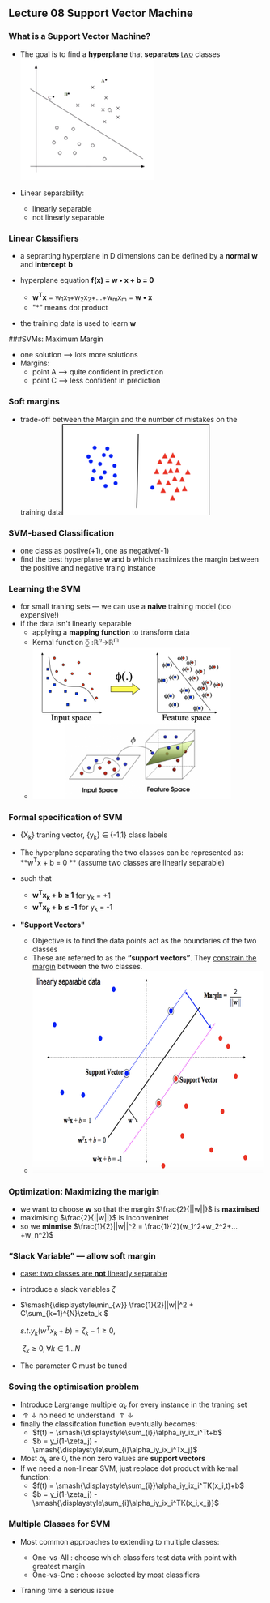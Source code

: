 ## Lecture 08 Support Vector Machine

###  What is a Support Vector Machine?

- The goal is to find a **hyperplane** that **separates** <u>two</u> classes<img src="https://raw.githubusercontent.com/Whihat/PicAssests/master/Screen%20Shot%202019-04-26%20at%204.27.33%20am.png" height="240px"/> 

- Linear separability:
  - linearly separable
  - not linearly separable



### Linear Classifiers

- a seprarting hyperplane in D dimensions can be defined by a **normal** **w** and **intercept** **b**
- hyperplane equation **f(x) =  w • x + b = 0**
  - **w<sup>T</sup>x** = w<sub>1</sub>x<sub>1</sub>+w<sub>2</sub>x<sub>2</sub>+…+w<sub>m</sub>x<sub>m</sub> = **w • x**
  - "*" means dot product

- the training data is used to learn **w**

###SVMs: Maximum Margin

- one solution ——>  lots more solutions
- Margins:
  - point A ——> quite confident in prediction
  - point C ——> less confident in prediction



### Soft margins

* trade-off between the Margin and the number of mistakes on the training data<img src="https://raw.githubusercontent.com/Whihat/PicAssests/master/20190426050842.png" height = "180px" /> 



### SVM-based Classification

* one class as postive(+1), one as negative(-1)
* find the best hyperplane **w** and b which maximizes the margin between the positive and negative traing instance



### Learning the SVM

- for small traning sets — we can use a **naive** training model (too expensive!)
- if the data isn't  linearly separable
  - applying a **mapping function** to transform data
  - Kernal function  ⧲ :ℝ<sup>𝑛</sup>→ℝ<sup>m</sup>
  - <img src="https://raw.githubusercontent.com/Whihat/PicAssests/master/20190426051719.png" height = "300px"/>



### Formal specification of SVM

- {X<sub>k</sub>} traning vector, {y<sub>k</sub>} ∈ {-1,1} class labels

- The hyperplane separating the two classes can be represented as: **w<sup>T</sup>x + b =  0 ** (assume two classes are linearly separable)
- such that
  * **w<sup>T</sup>x<sub>k</sub> + b ≥  1** for y<sub>k</sub> = +1
  * **w<sup>T</sup>x<sub>k</sub> + b ≤  -1** for y<sub>k</sub> = -1
- **"Support Vectors"**
  - Objective is to find the data points act as the boundaries of the two classes
  - These are referred to as the **“support vectors”**. They <u>constrain the margin</u> between the two classes.
  - <img src="https://raw.githubusercontent.com/Whihat/PicAssests/master/20190426053054.png" height = "400px"/>	



### Optimization: Maximizing the marigin

- we want to choose **w** so that the margin $\frac{2}{||w||}$ is **maximised**
- maximising $\frac{2}{||w||}$ is inconveninet
- so we **minmise** $\frac{1}{2}||w||^2 = \frac{1}{2}(w_1^2+w_2^2+…+w_n^2)$



###  “Slack Variable” — allow soft margin

- <u>case: two classes are **not** linearly separable</u>

- introduce a slack variables $\zeta$

- $\smash{\displaystyle\min_{w}} \frac{1}{2}||w||^2 + C\sum_{k=1}^{N}\zeta_k $

  $s.t. y_k(w^Tx_k + b) = \zeta_k -1 \geqslant 0,$

  ​	$\zeta_k \geqslant 0, \forall k \in {1 ...N}$

- The parameter C must be tuned



### Soving the optimisation problem

- Introduce Largrange multiple $\alpha_k$ for every instance in the traning set
- $\uparrow\downarrow$ no need to understand $\uparrow \downarrow$ 
- finally the classifcation function eventually becomes:
  - $f(t) = \smash{\displaystyle\sum_{i}}\alpha_iy_ix_i^Tt+b$
  - $b = y_i(1-\zeta_j) - \smash{\displaystyle\sum_{i}\alpha_iy_ix_i^Tx_j}$
- Most $\alpha_k$ are 0, the non zero values are **support vectors**
- If we need a non-linear SVM, just replace dot product with kernal function:
  - $f(t) = \smash{\displaystyle\sum_{i}}\alpha_iy_ix_i^TK(x_i,t)+b$
  - $b = y_i(1-\zeta_j)  - \smash{\displaystyle\sum_{i}\alpha_iy_ix_i^TK(x_i,x_j)}$



### Multiple Classes for SVM

- Most common approaches to extending to multiple classes:
  - One-vs-All : choose which classifers test data with point with greatest margin
  - One-vs-One : choose selected by most classifiers

- Traning time a serious issue